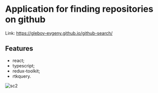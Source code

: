 # Application for finding repositories on github

Link: https://glebov-evgeny.github.io/github-search/

## Features ##

* react;
* typescript;
* redux-toolkit;
* rtkquery.

![sc2](https://user-images.githubusercontent.com/35433087/182785829-f3fe81dd-cbe2-4a22-b334-6b575159fc49.jpg)

